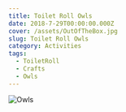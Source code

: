 ```yaml
---
title: Toilet Roll Owls
date: 2018-7-29T00:00:00.000Z
cover: /assets/OutOfTheBox.jpg
slug: Toilet Roll Owls
category: Activities
tags:
  - ToiletRoll
  - Crafts
  - Owls
---
```



![Owls](/assets/OutOfTheBox.jpg)


